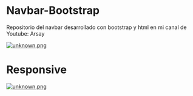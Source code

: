 # Navbar-Bootstrap
Repositorio del navbar desarrollado con bootstrap y html en mi canal de Youtube: Arsay

[![unknown.png](https://i.postimg.cc/zDsP9K77/unknown.png)](https://postimg.cc/nM1kms69)

# Responsive
[![unknown.png](https://i.postimg.cc/6QpHd06W/unknown.png)](https://postimg.cc/nXNYxqQg)
